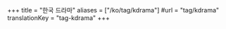 +++
title = "한국 드라마"
aliases = ["/ko/tag/kdrama"]
#url = "tag/kdrama"
translationKey = "tag-kdrama"
+++
